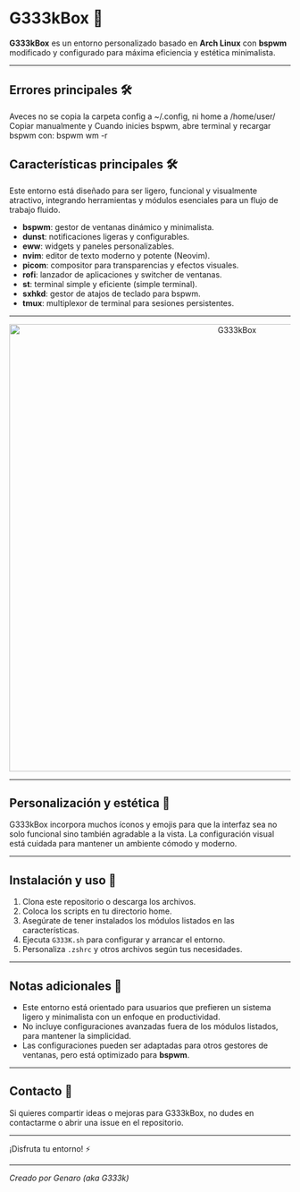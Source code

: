 
# G333kBox 🚀

**G333kBox** es un entorno personalizado basado en **Arch Linux** con **bspwm** modificado y configurado para máxima eficiencia y estética minimalista.

---
## Errores principales 🛠️
Aveces no se copia la carpeta config a ~/.config, ni home a /home/user/
Copiar manualmente
y Cuando inicies bspwm, abre terminal y recargar bspwm con: bspwm wm -r
## Características principales 🛠️

Este entorno está diseñado para ser ligero, funcional y visualmente atractivo, integrando herramientas y módulos esenciales para un flujo de trabajo fluido.

- **bspwm**: gestor de ventanas dinámico y minimalista.  
- **dunst**: notificaciones ligeras y configurables.  
- **eww**: widgets y paneles personalizables.  
- **nvim**: editor de texto moderno y potente (Neovim).  
- **picom**: compositor para transparencias y efectos visuales.  
- **rofi**: lanzador de aplicaciones y switcher de ventanas.  
- **st**: terminal simple y eficiente (simple terminal).  
- **sxhkd**: gestor de atajos de teclado para bspwm.  
- **tmux**: multiplexor de terminal para sesiones persistentes.

---
<p align="center">
  <img src="cap.png" alt="G333kBox" width="800"/>
</p>

---

## Personalización y estética 🎨

G333kBox incorpora muchos íconos y emojis para que la interfaz sea no solo funcional sino también agradable a la vista. La configuración visual está cuidada para mantener un ambiente cómodo y moderno.

---

## Instalación y uso 🚧

1. Clona este repositorio o descarga los archivos.  
2. Coloca los scripts en tu directorio home.  
3. Asegúrate de tener instalados los módulos listados en las características.  
4. Ejecuta `G333K.sh` para configurar y arrancar el entorno.  
5. Personaliza `.zshrc` y otros archivos según tus necesidades.

---

## Notas adicionales 📌

- Este entorno está orientado para usuarios que prefieren un sistema ligero y minimalista con un enfoque en productividad.  
- No incluye configuraciones avanzadas fuera de los módulos listados, para mantener la simplicidad.  
- Las configuraciones pueden ser adaptadas para otros gestores de ventanas, pero está optimizado para **bspwm**.

---

## Contacto 🤝

Si quieres compartir ideas o mejoras para G333kBox, no dudes en contactarme o abrir una issue en el repositorio.

---

¡Disfruta tu entorno! ⚡️

---

*Creado por Genaro (aka G333k)*
